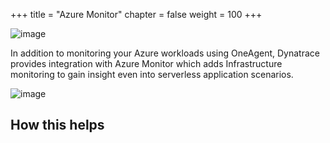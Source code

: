 +++
title = "Azure Monitor"
chapter = false
weight = 100
+++

![image](/images/florian.png)

In addition to monitoring your Azure workloads using OneAgent, Dynatrace provides integration with Azure Monitor which adds Infrastructure monitoring to gain insight even into serverless application scenarios.

![image](/images/azure-monitor.png)

## How this helps